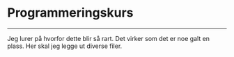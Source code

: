 # Programmeringskurs

----

Jeg lurer på hvorfor dette blir så rart. Det virker som det er noe galt en plass. 
Her skal jeg legge ut diverse filer. 

